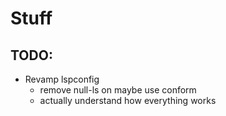 # Stuff

## TODO:
- Revamp lspconfig
    * remove null-ls on maybe use conform
    * actually understand how everything works


